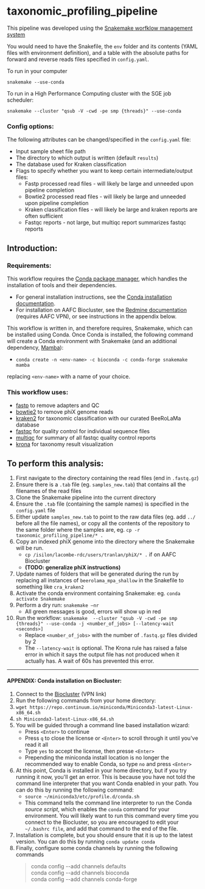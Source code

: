 # taxonomic_profiling_pipeline


This pipeline was developed using the [Snakemake worfklow management system](https://snakemake.readthedocs.io/en/stable/)

You would need to have the Snakefile, the `env` folder and its contents (YAML files with environment definition), and a table with the absolute paths for forward and reverse reads files specified in `config.yaml`.

To run in your computer

`snakemake --use-conda`

To run in a High Performance Computing cluster with the SGE job scheduler:

`snakemake --cluster "qsub -V -cwd -pe smp {threads}" --use-conda`

### Config options:
The following attributes can be changed/specified in the `config.yaml` file:  
- Input sample sheet file path  
- The directory to which output is written (default `results`)  
- The database used for Kraken classification  
- Flags to specify whether you want to keep certain intermediate/output files:  
    - Fastp processed read files - will likely be large and unneeded upon pipeline completion
    - Bowtie2 processed read files - will likely be large and unneeded upon pipeline completion
    - Kraken classification files - will likely be large and kraken reports are often sufficient
    - Fastqc reports - not large, but multiqc report summarizes fastqc reports

## Introduction:
### Requirements:
This workflow requires the [Conda package manager](https://docs.conda.io/en/latest/), which handles the installation of tools and their dependencies.
- For general installation instructions, see the [Conda installation documentation](https://conda.io/projects/conda/en/latest/user-guide/install/index.html).
- For installation on AAFC Biocluster, see the [Redmine documentation](https://redmine.biodiversity.agr.gc.ca/projects/biocluster/wiki/Installing_Conda) (requires AAFC VPN), or see instructions in the appendix below.

This workflow is written in, and therefore requires, Snakemake, which can be installed using Conda. Once Conda is installed, the following command will create a Conda environment with Snakemake (and an additional dependency, [Mamba](https://github.com/mamba-org/mamba)):
- `conda create -n <env-name> -c bioconda -c conda-forge snakemake mamba`

replacing `<env-name>` with a name of your choice.

### This workflow uses:
- [fastp](https://github.com/OpenGene/fastp) to remove adapters and QC
- [bowtie2](https://github.com/BenLangmead/bowtie2) to remove phiX genome reads
- [kraken2](https://github.com/DerrickWood/kraken2/wiki) for taxonomic classification with our curated BeeRoLaMa database
- [fastqc](https://www.bioinformatics.babraham.ac.uk/projects/fastqc/) for quality control for individual sequence files
- [multiqc](https://github.com/ewels/MultiQC) for summary of all fastqc quality control reports
- [krona](https://github.com/marbl/Krona/wiki) for taxonomy result visualization


## To perform this analysis:
1.	First navigate to the directory containing the read files (end in `.fastq.gz`)
2.	Ensure there is a `.tab` file (eg. `samples_new.tab`) that contains all the filenames of the read files
3.	Clone the Snakemake pipeline into the current directory
4.	Ensure the `.tab` file (containing the sample names) is specified in the `config.yaml` file
5.	Either update `samples_new.tab` to point to the raw data files (eg. add `../` before all the file names), or copy all the contents of the repository to the same folder where the samples are, eg. `cp -r taxonomic_profiling_pipeline/* .`
6.	Copy an indexed phiX genome into the directory where the Snakemake will be run. 
    - `cp /isilon/lacombe-rdc/users/tranlan/phiX/* .` if on AAFC Biocluster
    - **(TODO: generalize phiX instructions)**
7.	Update names of folders that will be generated during the run by replacing all instances of `beerolama_mpa_shallow` in the Snakefile to something like `cra_kraken2`
8.	Activate the conda environment containing Snakemake: eg. `conda activate Snakemake`
9.	Perform a dry run: `snakemake –nr`
    - All green messages is good, errors will show up in red
10.	Run the workflow: `snakemake  --cluster "qsub -V -cwd -pe smp {threads}" --use-conda -j <number_of_jobs> [--latency-wait <seconds>]`
    - Replace `<number_of_jobs>` with the number of `.fastq.gz` files divided by 2
    - The `--latency-wait` is optional. The Krona rule has raised a false error in which it says the output file has not produced when it actually has. A wait of 60s has prevented this error.

---

#### APPENDIX: Conda installation on Biocluster:
1.  Connect to the [Biocluster](https://redmine.biodiversity.agr.gc.ca/projects/biocluster/wiki/Connecting_to_the_biocluster) (VPN link)
2.  Run the following commands from your home directory:  
3. `wget https://repo.continuum.io/miniconda/Miniconda3-latest-Linux-x86_64.sh`  
4. `sh Miniconda3-latest-Linux-x86_64.sh`  
5. You will be guided through a command line based installation wizard:  
    - Press `<Enter>` to continue  
    - Press `q` to close the license or `<Enter>` to scroll through it until you've read it all  
    - Type `yes` to accept the license, then presse `<Enter>`  
    - Prepending the miniconda install location is no longer the recommended way to enable Conda, so type `no` and press `<Enter>`  
6. At this point, Conda is installed in your home directory, but if you try running it now, you'll get an error. This is because you have not told the command line interpreter that you want Conda enabled in your path. You can do this by running the following command:  
    - `source ~/miniconda3/etc/profile.d/conda.sh`  
    - This command tells the command line interpreter to run the Conda _source script_, which enables the `conda` command for your environment. You will likely want to run this command every time you connect to the Biocluster, so you are encouraged to edit your `~/.bashrc file`, and add that command to the end of the file.  
7. Installation is complete, but you should ensure that it is up to the latest version. You can do this by running `conda update conda`  
8. Finally, configure some conda channels by running the following commands  
    > conda config --add channels defaults  
    > conda config --add channels bioconda  
    > conda config --add channels conda-forge

